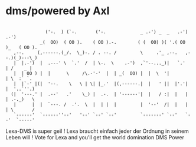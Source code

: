 # dms/powered by Axl

```pycon

               ('-.  ) (`-.       ('-.             _ .-') _  _   .-')      .-')    
             _(  OO)  ( OO ).    ( OO ).-.        ( (  OO) )( '.( OO )_   ( OO ).  
   ,--.     (,------.(_/.  \_)-. / . --. /         \     .'_ ,--.   ,--.)(_)---\_) 
   |  |.-')  |  .---' \  `.'  /  | \-.  \    .-')  ,`'--..._)|   `.'   | /    _ |  
   |  | OO ) |  |      \     /\.-'-'  |  | _(  OO) |  |  \  '|         | \  :` `.  
   |  |`-' |(|  '--.    \   \ | \| |_.'  |(,------.|  |   ' ||  |'.'|  |  '..`''.) 
  (|  '---.' |  .--'   .'    \_) |  .-.  | '------'|  |   / :|  |   |  | .-._)   \ 
   |      |  |  `---. /  .'.  \  |  | |  |         |  '--'  /|  |   |  | \       / 
   `------'  `------''--'   '--' `--' `--'         `-------' `--'   `--'  `-----'  

 ```

Lexa-DMS is super geil !
Lexa braucht einfach jeder der Ordnung in seinem Leben will !
Vote for Lexa and you'll get the world domination DMS Power
